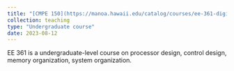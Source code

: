 ```yaml
---
title: "[CMPE 150](https://manoa.hawaii.edu/catalog/courses/ee-361-digital-systems-and-computer-design-3/)"
collection: teaching
type: "Undergraduate course"
date: 2023-08-12
---
```


EE 361 is a undergraduate-level course on processor design, control design, memory organization, system organization.


